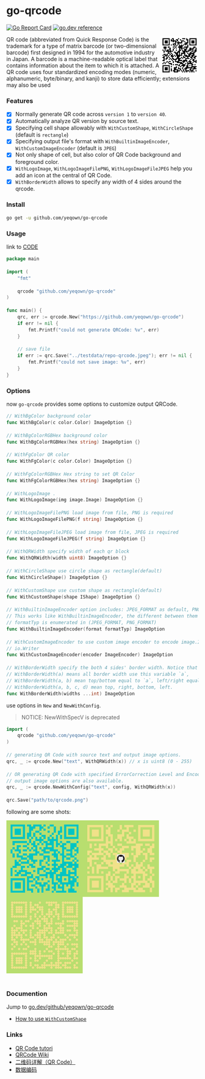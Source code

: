 # go-qrcode #

[![Go Report Card](https://goreportcard.com/badge/github.com/yeqown/go-qrcode)](https://goreportcard.com/report/github.com/yeqown/go-qrcode) [![go.dev reference](https://img.shields.io/badge/go.dev-reference-007d9c?logo=go&logoColor=white&style=flat-square)](https://pkg.go.dev/github.com/yeqown/go-qrcode)

<img src="./qrcode.jpeg" width="100px" align="right"/>
QR code (abbreviated from Quick Response Code) is the trademark for a type of matrix barcode (or two-dimensional barcode) first designed in 1994 for the automotive industry in Japan. A barcode is a machine-readable optical label that contains information about the item to which it is attached. A QR code uses four standardized encoding modes (numeric, alphanumeric, byte/binary, and kanji) to store data efficiently; extensions may also be used

### Features

- [x] Normally generate QR code across `version 1` to `version 40`.
- [x] Automatically analyze QR version by source text.
- [x] Specifying cell shape allowably with `WithCustomShape`, `WithCircleShape` (default is `rectangle`)
- [x] Specifying output file's format with `WithBuiltinImageEncoder`, `WithCustomImageEncoder` (default is `JPEG`)
- [x] Not only shape of cell, but also color of QR Code background and foreground color.
- [x] `WithLogoImage`, `WithLogoImageFilePNG`, `WithLogoImageFileJPEG` help you add an icon at the central of QR Code.
- [x] `WithBorderWidth` allows to specify any width of 4 sides around the qrcode.

### Install

```sh
go get -u github.com/yeqown/go-qrcode
```

### Usage

link to [CODE](./example/main.go)
```go
package main

import (
	"fmt"

	qrcode "github.com/yeqown/go-qrcode"
)

func main() {
	qrc, err := qrcode.New("https://github.com/yeqown/go-qrcode")
	if err != nil {
		fmt.Printf("could not generate QRCode: %v", err)
	}

	// save file
	if err := qrc.Save("../testdata/repo-qrcode.jpeg"); err != nil {
		fmt.Printf("could not save image: %v", err)
	}
}
```

### Options

now `go-qrcode` provides some options to customize output QRCode.

```go
// WithBgColor background color
func WithBgColor(c color.Color) ImageOption {}

// WithBgColorRGBHex background color
func WithBgColorRGBHex(hex string) ImageOption {}

// WithFgColor QR color
func WithFgColor(c color.Color) ImageOption {}

// WithFgColorRGBHex Hex string to set QR Color
func WithFgColorRGBHex(hex string) ImageOption {}

// WithLogoImage .
func WithLogoImage(img image.Image) ImageOption {}

// WithLogoImageFilePNG load image from file, PNG is required
func WithLogoImageFilePNG(f string) ImageOption {}

// WithLogoImageFileJPEG load image from file, JPEG is required
func WithLogoImageFileJPEG(f string) ImageOption {}

// WithQRWidth specify width of each qr block
func WithQRWidth(width uint8) ImageOption {}

// WithCircleShape use circle shape as rectangle(default)
func WithCircleShape() ImageOption {}

// WithCustomShape use custom shape as rectangle(default)
func WithCustomShape(shape IShape) ImageOption {}

// WithBuiltinImageEncoder option includes: JPEG_FORMAT as default, PNG_FORMAT.
// This works like WithBuiltinImageEncoder, the different between them is
// formatTyp is enumerated in (JPEG_FORMAT, PNG_FORMAT)
func WithBuiltinImageEncoder(format formatTyp) ImageOption

// WithCustomImageEncoder to use custom image encoder to encode image.Image into
// io.Writer
func WithCustomImageEncoder(encoder ImageEncoder) ImageOption

// WithBorderWidth specify the both 4 sides' border width. Notice that
// WithBorderWidth(a) means all border width use this variable `a`,
// WithBorderWidth(a, b) mean top/bottom equal to `a`, left/right equal to `b`.
// WithBorderWidth(a, b, c, d) mean top, right, bottom, left.
func WithBorderWidth(widths ...int) ImageOption
```

use options in `New` and `NewWithConfig`. 
> NOTICE: NewWithSpecV is deprecated
```go
import (
	qrcode "github.com/yeqown/go-qrcode"
)

// generating QR Code with source text and output image options.
qrc, _ := qrcode.New("text", WithQRWidth(x)) // x is uint8 (0 - 255)

// OR generating QR Code with specified ErrorCorrection Level and Encode Mode,
// output image options are also available.
qrc, _ := qrcode.NewWithConfig("text", config, WithQRWidth(x))

qrc.Save("path/to/qrcode.png")
```

following are some shots:

<div>
<img src="./testdata/qrtest_fg_bg.jpeg" width="200px" align="left">
<img src="./testdata/qrtest_icon.jpeg" width="200px" align="left">
<img src="./testdata/qrtest_circle.jpeg" width="200px">
</div>

<br>

### Documention

Jump to [go.dev/github/yeqown/go-qrcode](https://godoc.org/github.com/yeqown/go-qrcode)

* [How to use `WithCustomShape`](./docs/how-to-use-custom-shape.md) 

### Links

* [QR Code tutori](https://www.thonky.com/qr-code-tutorial/)
* [QRCode Wiki](https://en.wikipedia.org/wiki/QR_code)
* [二维码详解（QR Code）](https://zhuanlan.zhihu.com/p/21463650)
* [数据编码](https://zhuanlan.zhihu.com/p/25432676)